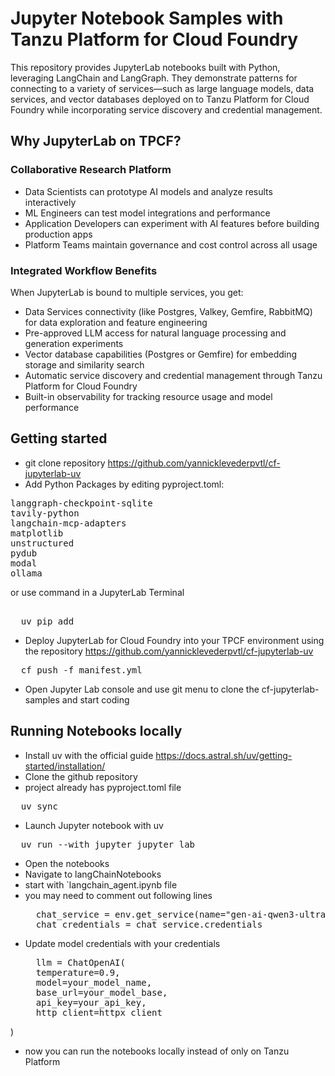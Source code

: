 # Jupyter Notebook Samples with Tanzu Platform for Cloud Foundry
This repository provides JupyterLab notebooks built with Python, leveraging LangChain and LangGraph. They demonstrate patterns for connecting to a variety of services—such as large language models, data services, and vector databases deployed on to Tanzu Platform for Cloud Foundry while incorporating service discovery and credential management.

## Why JupyterLab on TPCF?

### Collaborative Research Platform
- Data Scientists can prototype AI models and analyze results interactively
- ML Engineers can test model integrations and performance
- Application Developers can experiment with AI features before building production apps
- Platform Teams maintain governance and cost control across all usage
### Integrated Workflow Benefits
When JupyterLab is bound to multiple services, you get:
- Data Services connectivity (like Postgres, Valkey, Gemfire, RabbitMQ) for data exploration and feature engineering
- Pre-approved LLM access for natural language processing and generation experiments
- Vector database capabilities (Postgres or Gemfire) for embedding storage and similarity search
- Automatic service discovery and credential management through Tanzu Platform for Cloud Foundry
- Built-in observability for tracking resource usage and model performance


## Getting started
- git clone repository https://github.com/yannicklevederpvtl/cf-jupyterlab-uv
- Add Python Packages by editing pyproject.toml:
<pre>
langgraph-checkpoint-sqlite
tavily-python
langchain-mcp-adapters
matplotlib
unstructured
pydub
modal
ollama
</pre>

or use command in a JupyterLab Terminal

<pre> 
  uv pip add <package></package> 
</pre>

- Deploy JupyterLab for Cloud Foundry into your TPCF environment using the repository https://github.com/yannicklevederpvtl/cf-jupyterlab-uv
<pre>
  cf push -f manifest.yml
</pre>
- Open Jupyter Lab console and use git menu to clone the cf-jupyterlab-samples and start coding


## Running Notebooks locally
- Install uv with the official guide https://docs.astral.sh/uv/getting-started/installation/
- Clone the github repository
- project already has pyproject.toml file
<pre>
  uv sync
</pre>
- Launch Jupyter notebook with uv
<pre>
  uv run --with jupyter jupyter lab
</pre>
- Open the notebooks
- Navigate to langChainNotebooks
- start with `langchain_agent.ipynb file
- you may need to comment out following lines
  <pre>
    chat_service = env.get_service(name="gen-ai-qwen3-ultra")
    chat_credentials = chat_service.credentials
  </pre>
- Update model credentials with your credentials
  <pre>
    llm = ChatOpenAI(
    temperature=0.9,
    model=your_model_name,
    base_url=your_model_base,
    api_key=your_api_key,
    http_client=httpx_client
)
  </pre>
- now you can run the notebooks locally instead of only on Tanzu Platform
  






